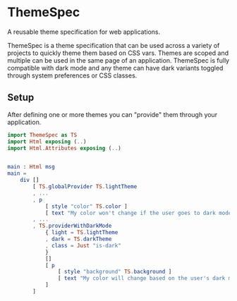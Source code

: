 # ThemeSpec

A reusable theme specification for web applications.

ThemeSpec is a theme specification that can be used across a variety of projects to quickly theme them based on CSS vars. Themes are scoped and multiple can be used in the same page of an application. ThemeSpec is fully compatible with dark mode and any theme can have dark variants toggled through system preferences or CSS classes.

## Setup

After defining one or more themes you can "provide" them through your application.

```elm
import ThemeSpec as TS
import Html exposing (..)
import Html.Attributes exposing (..)


main : Html msg
main =
    div []
        [ TS.globalProvider TS.lightTheme
        , ...
        , p
            [ style "color" TS.color ]
            [ text "My color won't change if the user goes to dark mode." ]
        , ...
        , TS.providerWithDarkMode
            { light = TS.lightTheme
            , dark = TS.darkTheme
            , class = Just "is-dark"
            }
            []
            [ p
                [ style "background" TS.background ]
                [ text "My color will change based on the user's dark mode!" ]
            ]
        ]
```
